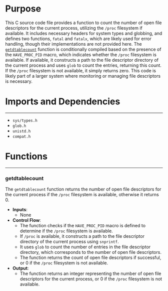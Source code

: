 # Purpose
This C source code file provides a function to count the number of open file descriptors for the current process, utilizing the `/proc` filesystem if available. It includes necessary headers for system types and globbing, and defines two functions, `fatal` and `fatalx`, which are likely used for error handling, though their implementations are not provided here. The [`getdtablecount`](#getdtablecount) function is conditionally compiled based on the presence of the `HAVE_PROC_PID` macro, which indicates whether the `/proc` filesystem is available. If available, it constructs a path to the file descriptor directory of the current process and uses `glob` to count the entries, returning this count. If the `/proc` filesystem is not available, it simply returns zero. This code is likely part of a larger system where monitoring or managing file descriptors is necessary.
# Imports and Dependencies

---
- `sys/types.h`
- `glob.h`
- `unistd.h`
- `compat.h`


# Functions

---
### getdtablecount<!-- {{#callable:getdtablecount}} -->
The `getdtablecount` function returns the number of open file descriptors for the current process if the `/proc` filesystem is available, otherwise it returns 0.
- **Inputs**:
    - None
- **Control Flow**:
    - The function checks if the `HAVE_PROC_PID` macro is defined to determine if the `/proc` filesystem is available.
    - If `/proc` is available, it constructs a path to the file descriptor directory of the current process using `snprintf`.
    - It uses `glob` to count the number of entries in the file descriptor directory, which corresponds to the number of open file descriptors.
    - The function returns the count of open file descriptors if successful, or 0 if the `/proc` filesystem is not available.
- **Output**:
    - The function returns an integer representing the number of open file descriptors for the current process, or 0 if the `/proc` filesystem is not available.


